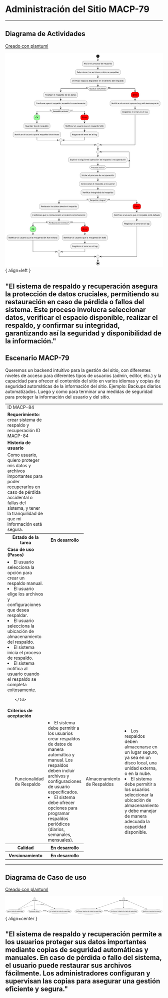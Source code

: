 # Administración del Sitio MACP-79

------
## Diagrama de Actividades
[Creado con plantuml](https://plantuml.com/es/)

![Image title](./assets/images/DiagramaActividades/MACP-84.png){ align=left }

"El sistema de respaldo y recuperación asegura la protección de datos cruciales, permitiendo su restauración en caso de pérdida o fallos del sistema. Este proceso involucra seleccionar datos, verificar el espacio disponible, realizar el respaldo, y confirmar su integridad, garantizando así la seguridad y disponibilidad de la información."
---

## Escenario MACP-79
Queremos un backend intuitivo para la gestión del sitio, con diferentes niveles de acceso para diferentes tipos de usuarios (admin, editor, etc.) y la capacidad para ofrecer el contenido del sitio en varios idiomas y  copias de seguridad automáticas de la información del sitio. Ejemplo: Backups diarios automatizados. Luego y como para terminar una medidas de seguridad para proteger la información del usuario y del sitio.

<table id="customers">
  <tr class="idtext principal">
    <td>ID MACP-84</td>
  </tr>
  <tr class="single text">
    <td><strong>Requerimiento</strong>: crear sistema de respaldo y recuperación ID MACP-84</td>
  </tr>
  <tr class="single gray">
    <td><strong>Historia de usuario</strong></td>
  </tr>
  <tr class="single text">
    <td>Como usuario, quiero proteger mis datos y archivos importantes para poder recuperarlos en caso de pérdida accidental o fallas del sistema, y tener la tranquilidad de que mi información está segura.</td>
  </tr>
  <tr class="duo">
    <th class="gray"><strong>Estado de la tarea</strong></th>
    <th>En desarrollo</th>
  </tr>
  <tr class="single gray">
    <td><strong>Caso de uso (Pasos)</strong></td>
  </tr>
  <tr class="single text">
       <td>
         </ol>
      <li>El usuario selecciona la opción para crear un respaldo manual.</li>
      <li>El usuario elige los archivos y configuraciones que desea respaldar.</li>
      <li>El usuario selecciona la ubicación de almacenamiento del respaldo.</li>
      <li>El sistema inicia el proceso de respaldo.</li>
      <li>El sistema notifica al usuario cuando el respaldo se completa exitosamente.</li>
        <ol>
  
    </td>
  </tr>
  <tr class="single gray">
    <td><strong>Criterios de aceptación</strong></td>
  </tr>
  <tr class="single text">
    <td>
        <ol>
Funcionalidad de Respaldo<td>
<li>El sistema debe permitir a los usuarios crear respaldos de datos de manera automática y manual.
Los respaldos deben incluir archivos y configuraciones de usuario especificados.
<li>El sistema debe ofrecer opciones para programar respaldos periódicos (diarios, semanales, mensuales).
<td>
Almacenamiento de Respaldos<td>
<li>Los respaldos deben almacenarse en un lugar seguro, ya sea en un disco local, una unidad externa, o en la nube.
<li>El sistema debe permitir a los usuarios seleccionar la ubicación de almacenamiento y debe manejar de manera adecuada la capacidad disponible.
<td>
Recuperación de Datos<td>
<li>El sistema debe permitir a los usuarios recuperar archivos individuales o todos los datos respaldados de forma completa.
<li>La recuperación debe ser sencilla, con una interfaz clara que guíe al usuario en el proceso.
<td>
Seguridad<td>
Los datos respaldados deben estar cifrados para proteger la información durante el almacenamiento y la transferencia.
El sistema debe requerir autenticación para acceder y recuperar los datos respaldados.
<td>
Integridad y Verificación<td>
<li>El sistema debe realizar verificaciones de integridad para asegurar que los datos respaldados no estén corruptos.
<li>Debe ofrecer una funcionalidad para que los usuarios puedan verificar que sus respaldos se han completado correctamente.
<td>
Notificaciones y Alertas<td>
<li>El sistema debe notificar a los usuarios sobre el éxito o fallo de los respaldos.
<li>Debe alertar a los usuarios si hay problemas con el espacio de almacenamiento o errores durante el proceso de respaldo.
<td>
Interfaz de Usuario<td>
<li>La interfaz debe ser intuitiva y fácil de usar, permitiendo a los usuarios configurar y gestionar los respaldos y recuperaciones sin dificultad.
<li>Debe ofrecer una vista clara del estado de los respaldos y las opciones de recuperación disponibles.
<td>
Documentación y Soporte<td>
<li>El sistema debe incluir documentación y soporte para guiar a los usuarios en la configuración y uso del sistema de respaldo y recuperación.
<li>Debe haber recursos disponibles para resolver problemas comunes y responder preguntas frecuentes.
        </ol>
    </td>
  </tr>
 <tr class="duo">
    <th class="gray"><strong>Calidad</strong></th>
    <th>En desarrollo</th>
  </tr>
  <tr class="duo">
    <th class="gray"><strong>Versionamiento</strong></th>
    <th>En desarrollo</th>
  </tr>
</table>



---
## Diagrama de Caso de uso
[Creado con plantuml](https://plantuml.com/es/)

![Image title](./assets/images/CasosDeUso/MACP-84.png){ align=center }

"El sistema de respaldo y recuperación permite a los usuarios proteger sus datos importantes mediante copias de seguridad automáticas y manuales. En caso de pérdida o fallo del sistema, el usuario puede restaurar sus archivos fácilmente. Los administradores configuran y supervisan las copias para asegurar una gestión eficiente y segura."
---
